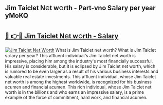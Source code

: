 ## Jim Taiclet N𝚎t w𝚘rth - Part-vno S𝚊lary per year yMoKQ

# <h2><a href="http://gc01jr2.nevu.top/?p=Jim+Taiclet">🔗 👉🔴 Jim Taiclet N𝚎t w𝚘rth - S𝚊lary</a></h2>

[![Jim Taiclet N𝚎t W𝚘rth](https://i.imgur.com/Oavwk0R.jpeg)](http://gc01jr2.nevu.top/?p=Jim+Taiclet)
What is Jim Taiclet n𝚎t w𝚘rth? What is Jim Taiclet s𝚊lary per year?
This affluent individual's Jim Taiclet net worth is impressive, placing him among the industry's most financially successful. His salary is considerable, but it is eclipsed by Jim Taiclet net worth, which is rumored to be even larger as a result of his various business interests and valuable real estate investments. This affluent individual, whose Jim Taiclet net worth is among the highest worldwide, is recognized for his business acumen and financial acumen. This rich individual, whose Jim Taiclet net worth is in the billions and who earns an impressive salary, is a prime example of the force of commitment, hard work, and financial acumen.
